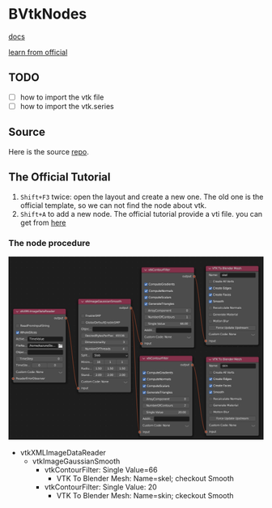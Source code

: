 # BVtkNodes

[docs](./docs)

[learn from official](./docs/learn_tutorial.md)

## TODO

- [ ] how to import the vtk file
- [ ] how to import the vtk.series

## Source

Here is the source [repo](https://github.com/tkeskita/BVtkNodes).

## The Official Tutorial

1. `Shift+F3` twice: open the layout and create a new one.
The old one is the official template, so we can not find the node about vtk. 
2. `Shift+A` to add a new node. 
The official tutorial provide a vti file. 
you can get from [here](./data/head.vti)

### The node procedure
![image1](./images/procedure.png)
- vtkXMLImageDataReader
  - vtkImageGaussianSmooth
    - vtkContourFilter: Single Value=66
      - VTK To Blender Mesh: Name=skel; checkout Smooth
    - vtkContourFilter: Single Value: 20
      - VTK To Blender Mesh: Name=skin; ckeckout Smooth

